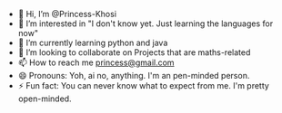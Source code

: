 - 👋 Hi, I’m @Princess-Khosi
- 👀 I’m interested in "I don't know yet. Just learning the languages for now"
- 🌱 I’m currently learning python and java
- 💞️ I’m looking to collaborate on Projects that are maths-related
- 📫 How to reach me princess@gmail.com
- 😄 Pronouns: Yoh, ai no, anything. I'm an pen-minded person.
- ⚡ Fun fact: You can never know what to expect from me. I'm pretty open-minded.

<!---
Princess-Khosi/Princess-Khosi is a ✨ special ✨ repository because its `README.md` (this file) appears on your GitHub profile.
You can click the Preview link to take a look at your changes.
--->
